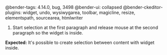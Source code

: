 @bender-tags: 4.14.0, bug, 3498
@bender-ui: collapsed
@bender-ckeditor-plugins: widget, undo, wysiwygarea, toolbar, magicline, resize, elementspath, sourcearea, htmlwriter

1. Start selection at the first paragraph and release mouse at the second paragraph so the widget is inside.

**Expected:** It's possible to create selection between content with widget inside.
